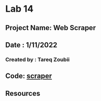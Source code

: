 # Lab 14

## Project Name: Web Scraper

## Date : 1/11/2022

### Created by : Tareq Zoubii

## Code: [scraper](/WebScaraper/scraper.py)

## Resources
### []()